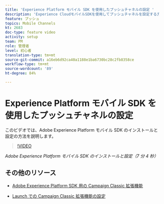 ```yaml
---
title: 'Experience Platform モバイル SDK を使用したプッシュチャネルの設定 '
description: 'Experience CloudモバイルSDKを使用してプッシュチャネルを設定する方法を説明します。 '
feature: プッシュ
topics: Mobile Channels
kt: 2683
doc-type: feature video
activity: setup
team: PM
role: 管理者
level: 初心者
translation-type: tm+mt
source-git-commit: a16eb6d92ca40a1188e1ba6730bc28c2fb8358ce
workflow-type: tm+mt
source-wordcount: '89'
ht-degree: 84%

---
```



# Experience Platform モバイル SDK を使用したプッシュチャネルの設定

このビデオでは、Adobe Experience Platform モバイル SDK のインストールと設定の方法を説明します。

>[!VIDEO](https://video.tv.adobe.com/v/27699?quality=12)

*Adobe Experience Platform モバイル SDK のインストールと設定（7 分 4 秒）*

## その他のリソース

* [Adobe Experience Platform SDK 用の Campaign Classic 拡張機能](https://helpx-internal.corp.adobe.com/content/help/en/campaign/kb/acc-aep-extension.html)

* [Launch での Campaign Classic 拡張機能の設定](https://aep-sdks.gitbook.io/docs/using-mobile-extensions/adobe-campaignclassic)
